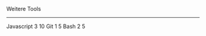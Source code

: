 Weitere Tools

-------        ---         --- 
Javascript      3           10
Git             1           5
Bash            2           5
